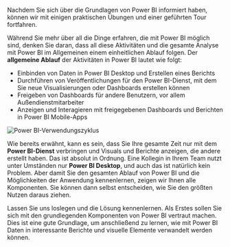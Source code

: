 Nachdem Sie sich über die Grundlagen von Power BI informiert haben, können wir mit einigen praktischen Übungen und einer geführten Tour fortfahren. 

Während Sie mehr über all die Dinge erfahren, die mit Power BI möglich sind, denken Sie daran, dass all diese Aktivitäten und die gesamte Analyse mit Power BI im Allgemeinen einem einheitlichen Ablauf folgen. Der **allgemeine Ablauf** der Aktivitäten in Power BI lautet wie folgt:

* Einbinden von Daten in Power BI Desktop und Erstellen eines Berichts
* Durchführen von Veröffentlichungen für den Power BI-Dienst, mit dem Sie neue Visualisierungen oder Dashboards erstellen können
* Freigeben von Dashboards für andere Benutzern, vor allem Außendienstmitarbeiter
* Anzeigen und Interagieren mit freigegebenen Dashboards und Berichten in Power BI Mobile-Apps

![Power BI-Verwendungszyklus](../media/pbi-using_01.png)

Wie bereits erwähnt, kann es sein, dass Sie Ihre gesamte Zeit nur mit dem **Power BI-Dienst** verbringen und Visuals und Berichte anzeigen, die andere erstellt haben. Das ist absolut in Ordnung. Eine Kollegin in Ihrem Team nutzt unter Umständen nur **Power BI Desktop**, und auch das ist natürlich kein Problem. Aber damit Sie den gesamten Ablauf von Power BI und die Möglichkeiten der Anwendung kennenlernen, zeigen wir Ihnen alle Komponenten. Sie können dann selbst entscheiden, wie Sie den größten Nutzen daraus ziehen.

Lassen Sie uns loslegen und die Lösung kennenlernen. Als Erstes sollen Sie sich mit den grundlegenden Komponenten von Power BI vertraut machen. Dies ist eine gute Grundlage, um anschließend zu lernen, wie mit Power BI Daten in interessante Berichte und visuelle Elemente verwandelt werden können.

